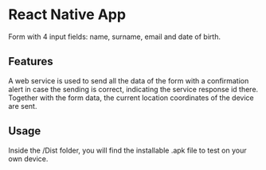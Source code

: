 # React Native App

Form with 4 input fields: name, surname, email and date of birth.

## Features

A web service is used to send all the data of the form with a confirmation alert in case the sending is correct, indicating the service response id there.
Together with the form data, the current location coordinates of the device are sent.

## Usage

Inside the /Dist folder, you will find the installable .apk file to test on your own device.
